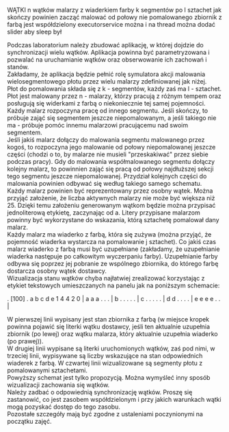 WĄTKI
n wątków malarzy z wiaderkiem farby
k segmentów po l sztachet
jak skończy powinien zacząć malować od połowy nie pomalowanego
zbiornik z farbą jest współdzielony
executorservice można i na thread
można dodać slider aby sleep był

Podczas laboratorium należy zbudować aplikację, w której dojdzie do synchronizacji wielu wątków. Aplikacja powinna być parametryzowana i pozwalać na uruchamianie wątków oraz obserwowanie ich zachowań i stanów.  
Zakładamy, że aplikacja będzie pełnić rolę symulatora akcji malowania wielosegmentowego płotu przez wielu malarzy zdefiniowanej jak niżej.  
Płot do pomalowania składa się z k - segmentów, każdy zaś ma l - sztachet.  
Płot jest malowany przez n - malarzy, którzy pracują z różnym tempem oraz posługują się widerkami z farbą o niekoniecznie tej samej pojemności.  
Każdy malarz rozpoczyna pracę od innego segmentu. Jeśli skończy, to próbuje zająć się segmentem jeszcze niepomalowanym, a jeśli takiego nie ma - próbuje pomóc innemu malarzowi pracującemu nad swoim segmentem.  
Jeśli jakiś malarz dołączy do malowania segmentu malowanego przez kogoś, to rozpoczyna jego malowanie od połowy niepomalowanej jeszcze części (chodzi o to, by malarze nie musieli "przeskakiwać" przez siebie podczas pracy). Gdy do malowania współmalowanego segmentu dołączy kolejny malarz, to powinnien zająć się pracą od połowy najdłuższej sekcji tego segmentu jeszcze niepomalowanej. Przydział kolejnych części do malowania powinien odbywać się według takiego samego schematu.  
Każdy malarz powinien być reprezentowany przez osobny wątek. Można przyjąć założenie, że liczba aktywnych malarzy nie może być większa niż 25. Dzięki temu założeniu generowanym wątkom będzie można przypisać jednoliterową etykietę, zaczynając od a. Litery przypisane malarzom powinny być wykorzystane do wskazania, którą sztachetę pomalował dany malarz.  
Każdy malarz ma wiaderko z farbą, która się zużywa (można przyjąć, że pojemność wiaderka wystarcza na pomalowanie j sztachet). Co jakiś czas malarz wiaderko z farbą musi być uzupełniane (zakładamy, że uzupełnianie wiaderka następuje po całkowitym wyczerpaniu farby). Uzupełnianie farby odbywa się poprzez jej pobranie ze wspólnego zbiornika, do którego farbę dostarcza osobny wątek dostawcy.  
Wizualizacja stanu wątków chyba najłatwiej zrealizować korzystając z etykiet tekstowych umieszczanych na panelu jak na poniższym schemacie:

. \[100\] .
a  b  c  d  e
1  4  4  2  0
| a a a . . . | b . . . . . | c . . . . . | d d . . . . | e e e e . . | 

W pierwszej linii wypisany jest stan zbiornika z farbą (w miejsce kropek powinna pojawić się literki wątku dostawcy, jeśli ten aktualnie uzupełnia zbiornik (po lewej) oraz wątku malarza, który aktualnie uzupełnia wiaderko (po prawej)).  
W drugiej linii wypisane są literki uruchomionych wątków, zaś pod nimi, w trzeciej linii, wypisywane są liczby wskazujące na stan odpowiednich wiaderek z farbą. W czwartej linii wizualizowane są segmenty płotu z pomalowanymi sztachetami.  
Powyższy schemat jest tylko propozycją. Można wymyśleć inny sposób wizualizacji zachowania się wątków.  
Należy zadbać o odpowiednią synchronizację wątków. Proszę się zastanowić, co jest zasobem współdzielonym i przy jakich warunkach wątki mogą pozyskać dostęp do tego zasobu.  
Pozostałe szczegóły mają być zgodne z ustaleniami poczynionymi na początku zajęć.
